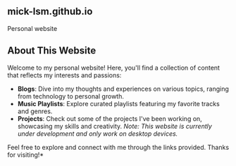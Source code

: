 ## mick-lsm.github.io
Personal website

## About This Website

Welcome to my personal website! Here, you'll find a collection of content that reflects my interests and passions:

- **Blogs**: Dive into my thoughts and experiences on various topics, ranging from technology to personal growth.
- **Music Playlists**: Explore curated playlists featuring my favorite tracks and genres.
- **Projects**: Check out some of the projects I've been working on, showcasing my skills and creativity.
*Note: This website is currently under development and only work on desktop devices.*


Feel free to explore and connect with me through the links provided. Thanks for visiting!*
